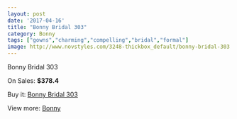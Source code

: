 ```yaml
---
layout: post
date: '2017-04-16'
title: "Bonny Bridal 303"
category: Bonny
tags: ["gowns","charming","compelling","bridal","formal"]
image: http://www.novstyles.com/3248-thickbox_default/bonny-bridal-303.jpg
---
```

Bonny Bridal 303

On Sales: **$378.4**
<a href="https://www.novstyles.com/en/bonny/1839-bonny-bridal-303.html"><amp-img layout="responsive" width="600" height="600" src="//www.novstyles.com/3248-thickbox_default/bonny-bridal-303.jpg" alt="Bonny Bridal 303 0" /></a>

Buy it: [Bonny Bridal 303](https://www.novstyles.com/en/bonny/1839-bonny-bridal-303.html "Bonny Bridal 303")

View more: [Bonny](https://www.novstyles.com/en/11-bonny "Bonny")